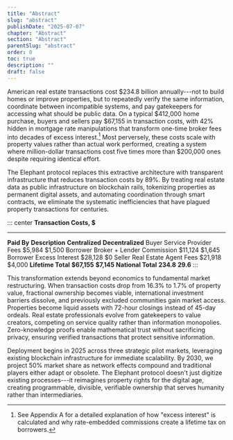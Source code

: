 ```yaml
---
title: "Abstract"
slug: "abstract"
publishDate: "2025-07-07"
chapter: "Abstract"
section: "Abstract"
parentSlug: "abstract"
order: 0
toc: true
description: ""
draft: false
---
```


American real estate transactions cost \$234.8 billion annually---not to build homes or improve properties, but to
repeatedly verify the same information, coordinate between incompatible systems, and pay gatekeepers for accessing what
should be public data. On a typical \$412,000 home purchase, buyers and sellers pay \$67,155 in transaction costs, with
42% hidden in mortgage rate manipulations that transform one-time broker fees into decades of excess interest.[^1] Most
perversely, these costs scale with property values rather than actual work performed, creating a system where
million-dollar transactions cost five times more than \$200,000 ones despite requiring identical effort.

The Elephant protocol replaces this extractive architecture with transparent infrastructure that reduces transaction
costs by 89%. By treating real estate data as public infrastructure on blockchain rails, tokenizing properties as
permanent digital assets, and automating coordination through smart contracts, we eliminate the systematic
inefficiencies that have plagued property transactions for centuries.

::: center
**Transaction Costs, \$**
--------------------------- ---------------------------- ----------------- -------------------
**Paid By** **Description** **Centralized** **Decentralized**
Buyer Service Provider Fees \$5,984 \$1,500
Borrower Broker + Lender Commission \$11,124 \$1,645
Borrower Excess Interest \$28,128 \$0
Seller Real Estate Agent Fees \$21,918 \$4,000
**Lifetime Total** **\$67,155** **\$7,145**
**National Total** **234.8** **29.6**
:::

This transformation extends beyond economics to fundamental market restructuring. When transaction costs drop from 16.3%
to 1.7% of property value, fractional ownership becomes viable, international investment barriers dissolve, and
previously excluded communities gain market access. Properties become liquid assets with 72-hour closings instead of
45-day ordeals. Real estate professionals evolve from gatekeepers to value creators, competing on service quality rather
than information monopolies. Zero-knowledge proofs enable mathematical trust without sacrificing privacy, ensuring
verified transactions that protect sensitive information.

Deployment begins in 2025 across three strategic pilot markets, leveraging existing blockchain infrastructure for
immediate scalability. By 2030, we project 50% market share as network effects compound and traditional players either
adapt or obsolete. The Elephant protocol doesn't just digitize existing processes---it reimagines property rights for
the digital age, creating programmable, divisible, verifiable ownership that serves humanity rather than intermediaries.

[^1]: See Appendix A for a detailed explanation of how "excess interest" is calculated and why rate-embedded commissions
create a lifetime tax on borrowers.
